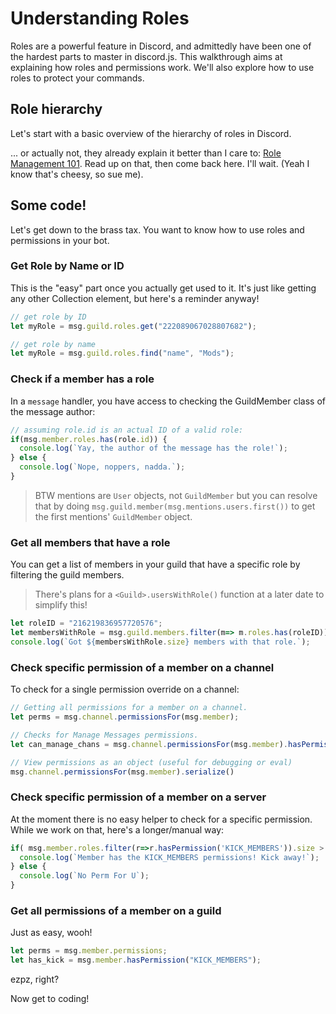 # Understanding Roles

Roles are a powerful feature in Discord, and admittedly have been one of the hardest parts to master in discord.js. This walkthrough aims at explaining how roles and permissions work. We'll also explore how to use roles to protect your commands.

## Role hierarchy

Let's start with a basic overview of the hierarchy of roles in Discord. 

... or actually not, they already explain it better than I care to: [Role Management 101](https://support.discordapp.com/hc/en-us/articles/214836687-Role-Management-101). Read up on that, then come back here. I'll wait. (Yeah I know that's cheesy, so sue me).

## Some code!

Let's get down to the brass tax. You want to know how to use roles and permissions in your bot.

### Get Role by Name or ID

This is the "easy" part once you actually get used to it. It's just like getting any other Collection element, but here's a reminder anyway!

```js
// get role by ID
let myRole = msg.guild.roles.get("222089067028807682");

// get role by name
let myRole = msg.guild.roles.find("name", "Mods");
```

### Check if a member has a role
In a `message` handler, you have access to checking the GuildMember class of the message author:

```js
// assuming role.id is an actual ID of a valid role:
if(msg.member.roles.has(role.id)) {
  console.log(`Yay, the author of the message has the role!`);
} else {
  console.log(`Nope, noppers, nadda.`);
}
```

> BTW mentions are `User` objects, not `GuildMember` but you can resolve that by doing `msg.guild.member(msg.mentions.users.first())` to get the first mentions' `GuildMember` object.

### Get all members that have a role
You can get a list of members in your guild that have a specific role by filtering the guild members.

> There's plans for a `<Guild>.usersWithRole()` function at a later date to simplify this!

```js
let roleID = "216219836957720576";
let membersWithRole = msg.guild.members.filter(m=> m.roles.has(roleID))
console.log(`Got ${membersWithRole.size} members with that role.`);
```

### Check specific permission of a member on a channel
To check for a single permission override on a channel:

```js
// Getting all permissions for a member on a channel.
let perms = msg.channel.permissionsFor(msg.member);

// Checks for Manage Messages permissions.
let can_manage_chans = msg.channel.permissionsFor(msg.member).hasPermission("MANAGE_MESSAGES");

// View permissions as an object (useful for debugging or eval)
msg.channel.permissionsFor(msg.member).serialize()
```

### Check specific permission of a member on a server
At the moment there is no easy helper to check for a specific permission. While we work on that, here's a longer/manual way:

```js
if( msg.member.roles.filter(r=>r.hasPermission('KICK_MEMBERS')).size > 0) {
  console.log(`Member has the KICK_MEMBERS permissions! Kick away!`);
} else {
  console.log(`No Perm For U`);
}
```

### Get all permissions of a member on a guild

Just as easy, wooh! 

```js
let perms = msg.member.permissions;
let has_kick = msg.member.hasPermission("KICK_MEMBERS");
```

ezpz, right?

Now get to coding!